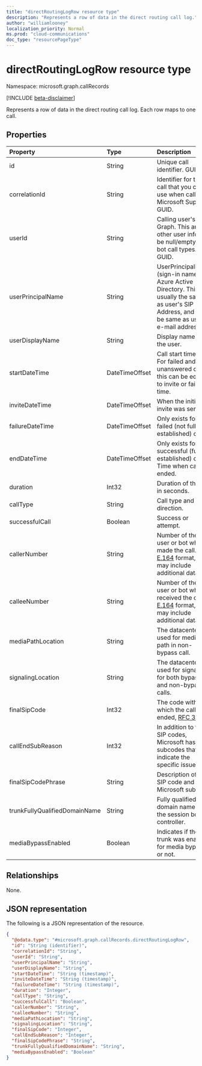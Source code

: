 ```yaml
---
title: "directRoutingLogRow resource type"
description: "Represents a row of data in the direct routing call log."
author: "williamlooney"
localization_priority: Normal
ms.prod: "cloud-communications"
doc_type: "resourcePageType"
---
```


# directRoutingLogRow resource type

Namespace: microsoft.graph.callRecords

[!INCLUDE [beta-disclaimer](../../includes/beta-disclaimer.md)]

Represents a row of data in the direct routing call log. Each row maps to one call.

## Properties

|Property|Type|Description|
|:---|:---|:---|
|id|String|Unique call identifier. GUID.|
|correlationId|String|Identifier for the call that you can use when calling Microsoft Support. GUID.|
|userId|String|Calling user's ID in Graph. This and other user info will be null/empty for bot call types. GUID.|
|userPrincipalName|String|UserPrincipalName (sign-in name) in Azure Active Directory. This is usually the same as user's SIP Address, and can be same as user's e-mail address.|
|userDisplayName|String|Display name of the user.|
|startDateTime|DateTimeOffset|Call start time.<br/>For failed and unanswered calls, this can be equal to invite or failure time.|
|inviteDateTime|DateTimeOffset| When the initial invite was sent.|
|failureDateTime|DateTimeOffset| Only exists for failed (not fully established) calls.|
|endDateTime|DateTimeOffset| Only exists for successful (fully established) calls. Time when call ended.|
|duration|Int32| Duration of the call in seconds.|
|callType|String| Call type and direction.|
|successfulCall|Boolean| Success or attempt.|
|callerNumber|String| Number of the user or bot who made the call. [E.164](https://en.wikipedia.org/wiki/E.164) format, but may include additional data.|
|calleeNumber|String| Number of the user or bot who received the call. [E.164](https://en.wikipedia.org/wiki/E.164) format, but may include additional data.|
|mediaPathLocation|String| The datacenter used for media path in non-bypass call.|
|signalingLocation|String| The datacenter used for signaling for both bypass and non-bypass calls.|
|finalSipCode|Int32| The code with which the call ended, [RFC 3261](https://tools.ietf.org/html/rfc3261).|
|callEndSubReason|Int32| In addition to the SIP codes, Microsoft has own subcodes that indicate the specific issue.|
|finalSipCodePhrase|String| Description of the SIP code and Microsoft subcode.|
|trunkFullyQualifiedDomainName|String| Fully qualified domain name of the session border controller.|
|mediaBypassEnabled|Boolean| Indicates if the trunk was enabled for media bypass or not.|

## Relationships

None.

## JSON representation

The following is a JSON representation of the resource.
<!-- {
  "blockType": "ignored",
  "@odata.type": "microsoft.graph.callRecords.directRoutingLogRow",
  "keyProperty": "id"
}
-->

``` json
{
  "@odata.type": "#microsoft.graph.callRecords.directRoutingLogRow",
  "id": "String (identifier)",
  "correlationId": "String",
  "userId": "String",
  "userPrincipalName": "String",
  "userDisplayName": "String",
  "startDateTime": "String (timestamp)",
  "inviteDateTime": "String (timestamp)",
  "failureDateTime": "String (timestamp)",
  "duration": "Integer",
  "callType": "String",
  "successfulCall": "Boolean",
  "callerNumber": "String",
  "calleeNumber": "String",
  "mediaPathLocation": "String",
  "signalingLocation": "String",
  "finalSipCode": "Integer",
  "callEndSubReason": "Integer",
  "finalSipCodePhrase": "String",
  "trunkFullyQualifiedDomainName": "String",
  "mediaBypassEnabled": "Boolean"
}
```



